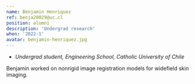 ```yaml
---
name: Benjamin Henriquez
ref: benja20029@uc.cl
position: alumni
description: 'Undergrad research'
when: '2022-1'
avatar: benjamin-henriquez.jpg
---
```


- _Undergrad student, Engineering School, Catholic University of Chile_

Benjamin worked on nonrigid image registration models for widefield skin imaging.